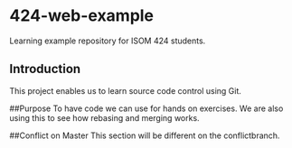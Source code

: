# 424-web-example
Learning example repository for ISOM 424 students.

## Introduction
This project enables us to learn source code control using Git.

##Purpose 
To have code we can use for hands on exercises. We are also using this to see how rebasing and merging works. 

##Conflict on Master
This section will be different on the conflictbranch.